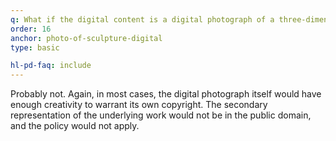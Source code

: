 ```yaml
---
q: What if the digital content is a digital photograph of a three-dimensional public domain work? Would the policy apply?
order: 16
anchor: photo-of-sculpture-digital
type: basic

hl-pd-faq: include
---
```

Probably not. Again, in most cases, the digital photograph itself would have enough creativity to warrant its own copyright. The secondary representation of the underlying work would not be in the public domain, and the policy would not apply.
